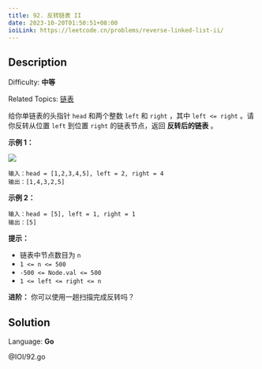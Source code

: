 ```yaml
---
title: 92. 反转链表 II
date: 2023-10-20T01:50:51+08:00
ioiLink: https://leetcode.cn/problems/reverse-linked-list-ii/
---
```


## Description

Difficulty: **中等**

Related Topics: [链表](https://leetcode.cn/tag/https://leetcode.cn/tag/linked-list//)

给你单链表的头指针 `head` 和两个整数 `left` 和 `right` ，其中 `left <= right` 。请你反转从位置 `left` 到位置 `right` 的链表节点，返回 **反转后的链表** 。

**示例 1：**

![](https://assets.leetcode.com/uploads/2021/02/19/rev2ex2.jpg)

```
输入：head = [1,2,3,4,5], left = 2, right = 4
输出：[1,4,3,2,5]
```

**示例 2：**

```
输入：head = [5], left = 1, right = 1
输出：[5]
```

**提示：**

*   链表中节点数目为 `n`
*   `1 <= n <= 500`
*   `-500 <= Node.val <= 500`
*   `1 <= left <= right <= n`

**进阶：** 你可以使用一趟扫描完成反转吗？


## Solution

Language: **Go**

@IOI/92.go
